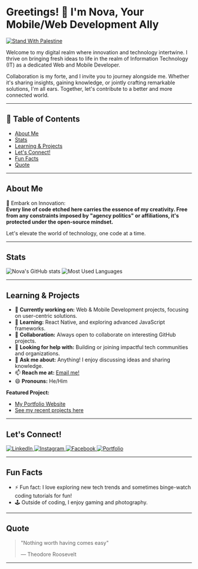 # Greetings! 👋 I'm Nova, Your Mobile/Web Development Ally

[![Stand With Palestine](https://raw.githubusercontent.com/TheBSD/StandWithPalestine/main/banner-no-action.svg)](https://thebsd.github.io/StandWithPalestine)

Welcome to my digital realm where innovation and technology intertwine. I thrive on bringing fresh ideas to life in the realm of Information Technology (IT) as a dedicated Web and Mobile Developer.

Collaboration is my forte, and I invite you to journey alongside me. Whether it's sharing insights, gaining knowledge, or jointly crafting remarkable solutions, I'm all ears. Together, let's contribute to a better and more connected world.

---

## 📑 Table of Contents
- [About Me](#about-me)
- [Stats](#stats)
- [Learning & Projects](#learning--projects)
- [Let's Connect!](#lets-connect)
- [Fun Facts](#fun-facts)
- [Quote](#quote)

---

## About Me

🚀 Embark on Innovation:  
**Every line of code etched here carries the essence of my creativity. Free from any constraints imposed by "agency politics" or affiliations, it's protected under the open-source mindset.**

Let's elevate the world of technology, one code at a time.

---

## Stats

<p>
  <img src="https://github-readme-stats.vercel.app/api?username=novaardiansyah&show_icons=true&theme=tokyonight" alt="Nova's GitHub stats" />
  <img src="https://github-readme-stats.vercel.app/api/top-langs/?username=novaardiansyah&layout=compact&theme=tokyonight" alt="Most Used Languages" />
</p>

---

## Learning & Projects

- 🔭 **Currently working on:** Web & Mobile Development projects, focusing on user-centric solutions.
- 🌱 **Learning:** React Native, and exploring advanced JavaScript frameworks.
- 👯 **Collaboration:** Always open to collaborate on interesting GitHub projects.
- 🤔 **Looking for help with:** Building or joining impactful tech communities and organizations.
- 💬 **Ask me about:** Anything! I enjoy discussing ideas and sharing knowledge.
- 📫 **Reach me at:** [Email me!](mailto:novaardiansyah78@gmail.com)
- 😄 **Pronouns:** He/Him

**Featured Project:**  
- [My Portfolio Website](https://novaardiansyah.my.id/)  
- [See my recent projects here](https://github.com/novaardiansyah?tab=repositories)

---

## Let's Connect!

<p>
  <a href="https://bit.ly/3oPuqFZ" target="_blank">
    <img src="https://img.shields.io/badge/LinkedIn-30302f?style=for-the-badge&logo=linkedin&logoColor=white" alt="LinkedIn"/>
  </a>
  <a href="https://bit.ly/3ehTpNl" target="_blank">
    <img src="https://img.shields.io/badge/Instagram-30302f?style=for-the-badge&logo=instagram&logoColor=white" alt="Instagram"/>
  </a>
  <a href="https://bit.ly/3oKtMJH" target="_blank">
    <img src="https://img.shields.io/badge/Facebook-30302f?style=for-the-badge&logo=facebook&logoColor=white" alt="Facebook"/>
  </a>
  <a href="https://novaardiansyah.my.id/" target="_blank">
    <img src="https://img.shields.io/badge/Portfolio-30302f?style=for-the-badge&logo=firefox&logoColor=white" alt="Portfolio"/>
  </a>
</p>

---

## Fun Facts

- ⚡ Fun fact: I love exploring new tech trends and sometimes binge-watch coding tutorials for fun!
- 🕹️ Outside of coding, I enjoy gaming and photography.

---

## Quote

> "Nothing worth having comes easy"
>
> — Theodore Roosevelt

---
